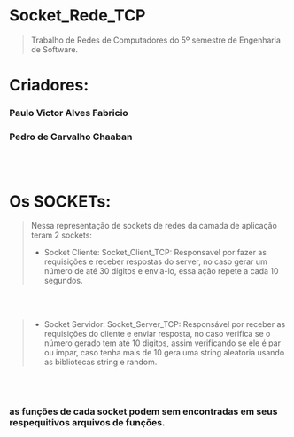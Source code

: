 # Socket_Rede_TCP

> Trabalho de Redes de Computadores do 5º semestre de Engenharia de Software.


# **Criadores**:
### Paulo Victor Alves Fabricio
### Pedro de Carvalho Chaaban
<br></br>

# **Os SOCKETs**: 
> Nessa representação de sockets de redes da camada de aplicação teram 2 sockets:
>- Socket Cliente: Socket_Client_TCP: Responsavel por fazer as requisições e receber respostas do server, 
> no caso gerar um número de até 30 dígitos e envia-lo, essa ação repete a cada 10 segundos.

<br></br>
>- Socket Servidor: Socket_Server_TCP: Responsável por receber as requisições do cliente e enviar resposta,
> no caso verifica se o número gerado tem até 10 digitos, assim verificando se ele é par ou impar, caso tenha mais de 10 gera uma string aleatoria usando as bibliotecas 
string e random.

<br></br>
### as funções de cada socket podem sem encontradas em seus respequitivos arquivos de funções.
